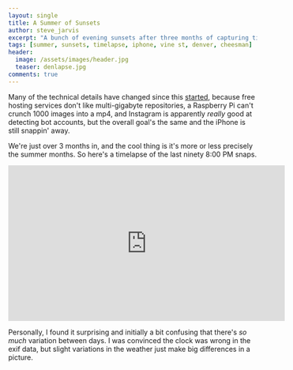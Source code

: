 ```yaml
---
layout: single
title: A Summer of Sunsets
author: steve_jarvis
excerpt: "A bunch of evening sunsets after three months of capturing timelapse pics."
tags: [summer, sunsets, timelapse, iphone, vine st, denver, cheesman]
header:
  image: /assets/images/header.jpg
  teaser: denlapse.jpg
comments: true
---
```


Many of the technical details have changed since this
[started](../denver-timelapse), because free hosting services don't
like multi-gigabyte repositories, a Raspberry Pi can't crunch 1000
images into a mp4, and Instagram is apparently _really_ good at
detecting bot accounts, but the overall goal's the same and the iPhone
is still snappin' away.

We're just over 3 months in, and the cool thing is it's more or less
precisely the summer months. So here's a timelapse of the last ninety
8:00 PM snaps.

<iframe width="560" height="315"
  src="https://www.youtube.com/embed/R7Q_bR6jAHA" frameborder="0"
  allowfullscreen>
</iframe>

Personally, I found it surprising and initially a bit confusing that
there's _so much_ variation between days. I was convinced the clock
was wrong in the exif data, but slight variations in the weather just
make big differences in a picture.

